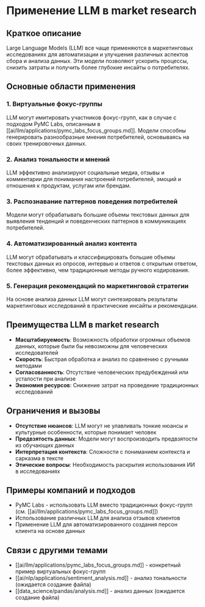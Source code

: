 # Применение LLM в market research

## Краткое описание

Large Language Models (LLM) все чаще применяются в маркетинговых исследованиях для автоматизации и улучшения различных аспектов сбора и анализа данных. Эти модели позволяют ускорить процессы, снизить затраты и получить более глубокие инсайты о потребителях.

## Основные области применения

### 1. Виртуальные фокус-группы

LLM могут имитировать участников фокус-групп, как в случае с подходом PyMC Labs, описанным в [[ai/llm/applications/pymc_labs_focus_groups.md]]. Модели способны генерировать разнообразные мнения потребителей, основываясь на своих тренировочных данных.

### 2. Анализ тональности и мнений

LLM эффективно анализируют социальные медиа, отзывы и комментарии для понимания настроений потребителей, эмоций и отношения к продуктам, услугам или брендам.

### 3. Распознавание паттернов поведения потребителей

Модели могут обрабатывать большие объемы текстовых данных для выявления тенденций и поведенческих паттернов в коммуникациях потребителей.

### 4. Автоматизированный анализ контента

LLM могут обрабатывать и классифицировать большие объемы текстовых данных из опросов, интервью и ответов с открытым ответом, более эффективно, чем традиционные методы ручного кодирования.

### 5. Генерация рекомендаций по маркетинговой стратегии

На основе анализа данных LLM могут синтезировать результаты маркетинговых исследований в практические инсайты и рекомендации.

## Преимущества LLM в market research

- **Масштабируемость**: Возможность обработки огромных объемов данных, которые были бы невозможны для человеческих исследователей
- **Скорость**: Быстрая обработка и анализ по сравнению с ручными методами
- **Согласованность**: Отсутствие человеческих предубеждений или усталости при анализе
- **Экономия ресурсов**: Снижение затрат на проведение традиционных исследований

## Ограничения и вызовы

- **Отсутствие нюансов**: LLM могут не улавливать тонкие нюансы и культурные особенности, которые понимает человек
- **Предвзятость данных**: Модели могут воспроизводить предвзятости из обучающих данных
- **Интерпретация контекста**: Сложности с пониманием контекста и сарказма в тексте
- **Этические вопросы**: Необходимость раскрытия использования ИИ в исследованиях

## Примеры компаний и подходов

- PyMC Labs - использовать LLM вместо традиционных фокус-групп (см. [[ai/llm/applications/pymc_labs_focus_groups.md]])
- Использование различных LLM для анализа отзывов клиентов
- Применение LLM для автоматизированного создания персон клиента на основе данных

## Связи с другими темами

- [[ai/llm/applications/pymc_labs_focus_groups.md]] - конкретный пример виртуальных фокус-групп
- [[ai/nlp/applications/sentiment_analysis.md]] - анализ тональности (ожидается создание файла)
- [[data_science/pandas/analysis.md]] - анализ данных (ожидается создание файла)